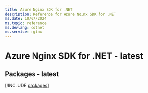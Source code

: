 ```yaml
---
title: Azure Nginx SDK for .NET
description: Reference for Azure Nginx SDK for .NET
ms.date: 10/07/2024
ms.topic: reference
ms.devlang: dotnet
ms.service: nginx
---
```

# Azure Nginx SDK for .NET - latest
## Packages - latest
[!INCLUDE [packages](nginx-index.md)]